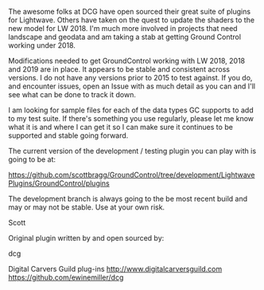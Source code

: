 The awesome folks at DCG have open sourced their great suite of plugins for Lightwave.  Others have taken on the quest to update the shaders to the new model for LW 2018.   I'm much more involved in projects that need landscape and geodata and am taking a stab at getting  Ground Control working under 2018.   

Modifications needed to get GroundControl working with LW 2018, 2018 and 2019 are in place.  It appears to be stable and consistent across versions.  I do not have any versions prior to 2015 to test against.  If you do, and encounter issues, open an Issue with as much detail as you can and I'll see what can be done to track it down.   

I am looking for sample files for each of the data types GC supports to add to my test suite.  If there's something you use regularly, please let me know what it is and where I can get it so I can make sure it continues to be supported and stable going forward.  

The current version of the development / testing plugin you can play with is going to be at: 

https://github.com/scottbragg/GroundControl/tree/development/LightwavePlugins/GroundControl/plugins

The development branch is always going to the be most recent build and may or may not be stable.  Use at your own risk.  

Scott






Original plugin written by and open sourced by:

dcg

Digital Carvers Guild plug-ins
http://www.digitalcarversguild.com
https://github.com/ewinemiller/dcg
